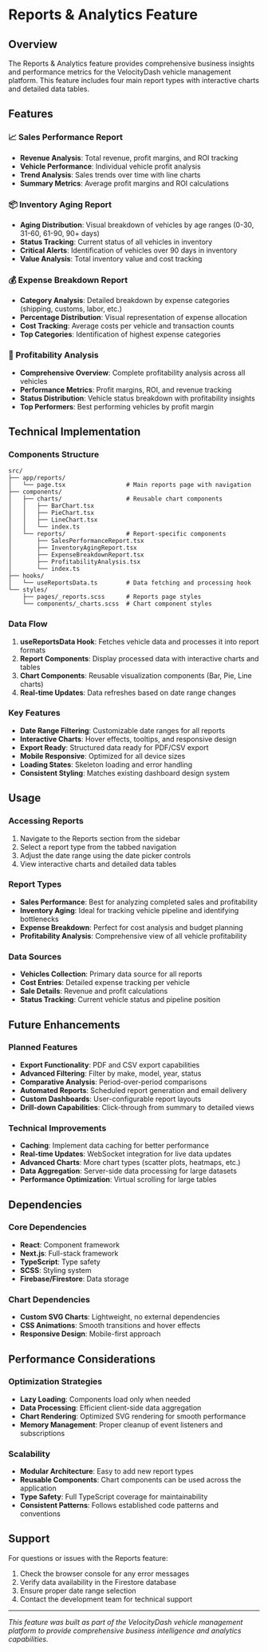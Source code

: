 # Reports & Analytics Feature

## Overview

The Reports & Analytics feature provides comprehensive business insights and performance metrics for the VelocityDash vehicle management platform. This feature includes four main report types with interactive charts and detailed data tables.

## Features

### 📈 Sales Performance Report
- **Revenue Analysis**: Total revenue, profit margins, and ROI tracking
- **Vehicle Performance**: Individual vehicle profit analysis
- **Trend Analysis**: Sales trends over time with line charts
- **Summary Metrics**: Average profit margins and ROI calculations

### 📦 Inventory Aging Report
- **Aging Distribution**: Visual breakdown of vehicles by age ranges (0-30, 31-60, 61-90, 90+ days)
- **Status Tracking**: Current status of all vehicles in inventory
- **Critical Alerts**: Identification of vehicles over 90 days in inventory
- **Value Analysis**: Total inventory value and cost tracking

### 💰 Expense Breakdown Report
- **Category Analysis**: Detailed breakdown by expense categories (shipping, customs, labor, etc.)
- **Percentage Distribution**: Visual representation of expense allocation
- **Cost Tracking**: Average costs per vehicle and transaction counts
- **Top Categories**: Identification of highest expense categories

### 🎯 Profitability Analysis
- **Comprehensive Overview**: Complete profitability analysis across all vehicles
- **Performance Metrics**: Profit margins, ROI, and revenue tracking
- **Status Distribution**: Vehicle status breakdown with profitability insights
- **Top Performers**: Best performing vehicles by profit margin

## Technical Implementation

### Components Structure
```
src/
├── app/reports/
│   └── page.tsx                 # Main reports page with navigation
├── components/
│   ├── charts/                  # Reusable chart components
│   │   ├── BarChart.tsx
│   │   ├── PieChart.tsx
│   │   ├── LineChart.tsx
│   │   └── index.ts
│   └── reports/                 # Report-specific components
│       ├── SalesPerformanceReport.tsx
│       ├── InventoryAgingReport.tsx
│       ├── ExpenseBreakdownReport.tsx
│       ├── ProfitabilityAnalysis.tsx
│       └── index.ts
├── hooks/
│   └── useReportsData.ts        # Data fetching and processing hook
└── styles/
    ├── pages/_reports.scss      # Reports page styles
    └── components/_charts.scss  # Chart component styles
```

### Data Flow
1. **useReportsData Hook**: Fetches vehicle data and processes it into report formats
2. **Report Components**: Display processed data with interactive charts and tables
3. **Chart Components**: Reusable visualization components (Bar, Pie, Line charts)
4. **Real-time Updates**: Data refreshes based on date range changes

### Key Features
- **Date Range Filtering**: Customizable date ranges for all reports
- **Interactive Charts**: Hover effects, tooltips, and responsive design
- **Export Ready**: Structured data ready for PDF/CSV export
- **Mobile Responsive**: Optimized for all device sizes
- **Loading States**: Skeleton loading and error handling
- **Consistent Styling**: Matches existing dashboard design system

## Usage

### Accessing Reports
1. Navigate to the Reports section from the sidebar
2. Select a report type from the tabbed navigation
3. Adjust the date range using the date picker controls
4. View interactive charts and detailed data tables

### Report Types
- **Sales Performance**: Best for analyzing completed sales and profitability
- **Inventory Aging**: Ideal for tracking vehicle pipeline and identifying bottlenecks
- **Expense Breakdown**: Perfect for cost analysis and budget planning
- **Profitability Analysis**: Comprehensive view of all vehicle profitability

### Data Sources
- **Vehicles Collection**: Primary data source for all reports
- **Cost Entries**: Detailed expense tracking per vehicle
- **Sale Details**: Revenue and profit calculations
- **Status Tracking**: Current vehicle status and pipeline position

## Future Enhancements

### Planned Features
- **Export Functionality**: PDF and CSV export capabilities
- **Advanced Filtering**: Filter by make, model, year, status
- **Comparative Analysis**: Period-over-period comparisons
- **Automated Reports**: Scheduled report generation and email delivery
- **Custom Dashboards**: User-configurable report layouts
- **Drill-down Capabilities**: Click-through from summary to detailed views

### Technical Improvements
- **Caching**: Implement data caching for better performance
- **Real-time Updates**: WebSocket integration for live data updates
- **Advanced Charts**: More chart types (scatter plots, heatmaps, etc.)
- **Data Aggregation**: Server-side data processing for large datasets
- **Performance Optimization**: Virtual scrolling for large tables

## Dependencies

### Core Dependencies
- **React**: Component framework
- **Next.js**: Full-stack framework
- **TypeScript**: Type safety
- **SCSS**: Styling system
- **Firebase/Firestore**: Data storage

### Chart Dependencies
- **Custom SVG Charts**: Lightweight, no external dependencies
- **CSS Animations**: Smooth transitions and hover effects
- **Responsive Design**: Mobile-first approach

## Performance Considerations

### Optimization Strategies
- **Lazy Loading**: Components load only when needed
- **Data Processing**: Efficient client-side data aggregation
- **Chart Rendering**: Optimized SVG rendering for smooth performance
- **Memory Management**: Proper cleanup of event listeners and subscriptions

### Scalability
- **Modular Architecture**: Easy to add new report types
- **Reusable Components**: Chart components can be used across the application
- **Type Safety**: Full TypeScript coverage for maintainability
- **Consistent Patterns**: Follows established code patterns and conventions

## Support

For questions or issues with the Reports feature:
1. Check the browser console for any error messages
2. Verify data availability in the Firestore database
3. Ensure proper date range selection
4. Contact the development team for technical support

---

*This feature was built as part of the VelocityDash vehicle management platform to provide comprehensive business intelligence and analytics capabilities.*

